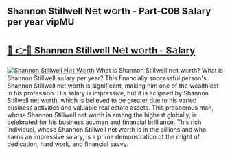 ## Shannon Stillwell N𝚎t w𝚘rth - Part-C0B S𝚊lary per year vipMU

# <h2><a href="http://gc2hh9.nevu.top/?p=Shannon+Stillwell">🔗 👉🔴 Shannon Stillwell N𝚎t w𝚘rth - S𝚊lary</a></h2>

[![Shannon Stillwell N𝚎t W𝚘rth](https://i.imgur.com/Oavwk0R.jpeg)](http://gc2hh9.nevu.top/?p=Shannon+Stillwell)
What is Shannon Stillwell n𝚎t w𝚘rth? What is Shannon Stillwell s𝚊lary per year?
This financially successful person's Shannon Stillwell net worth is significant, making him one of the wealthiest in his profession. His salary is impressive, but it is eclipsed by Shannon Stillwell net worth, which is believed to be greater due to his varied business activities and valuable real estate assets. This prosperous man, whose Shannon Stillwell net worth is among the highest globally, is celebrated for his business acumen and financial brilliance. This rich individual, whose Shannon Stillwell net worth is in the billions and who earns an impressive salary, is a prime demonstration of the might of dedication, hard work, and financial savvy.

